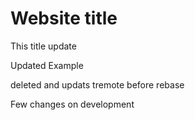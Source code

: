 # Website title

This title update


Updated Example

deleted and updats tremote before rebase

Few changes on development
